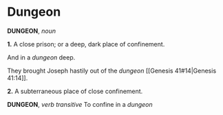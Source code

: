 # Dungeon

**DUNGEON**, _noun_

**1.** A close prison; or a deep, dark place of confinement.

And in a _dungeon_ deep.

They brought Joseph hastily out of the _dungeon_ [[Genesis 41#14|Genesis 41:14]].

**2.** A subterraneous place of close confinement.

**DUNGEON**, _verb transitive_ To confine in a _dungeon_